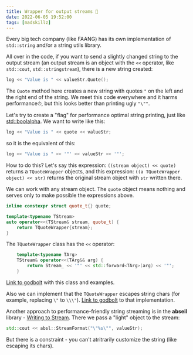 ```yaml
---
title: Wrapper for output streams 🌊
date: 2022-06-05 19:52:00
tags: [madskillz]
---
```


Every big tech company (like FAANG) has its own implementation of `std::string` and/or
a string utils library.

All over in the code, if you want to send a slightly changed string to the output stream
(an output stream is an object with the `<<` operator, like `std::cout`, `std::stringstream`),
there is a new string created:
```c++
log << "Value is " << valueStr.Quote();
```
The `Quote` method here creates a new string with quotes `"` on the left and the right end of the string.
We meet this code everywhere and it harms performance⏱, but this looks better than printing ugly `"\""`.

Let's try to create a "flag" for performance optimal string printing, just like [std::boolalpha](https://en.cppreference.com/w/cpp/io/manip/boolalpha).
We want to write like this:
```c++
log << "Value is " << quote << valueStr;
```
so it is the equivalent of this:
```c++
log << "Value is " << '"' << valueStr << '"';
```

How to do this? Let's say this expression: `((stream object) << quote)` returns a `TQuoteWrapper` objects, and this expression:
`((a TQuoteWrapper object) << str)` returns the original stream object with `str` written there.

We can work with any stream object. The `quote` object means nothing and serves only to make possible the expressions above.
```c++
inline constexpr struct quote_t{} quote;

template<typename TStream>
auto operator<<(TStream& stream, quote_t) {
    return TQuoteWrapper{stream};
}
```

The `TQuoteWrapper` class has the `<<` operator:
```c++
    template<typename TArg>
    TStream& operator<<(TArg&& arg) {
        return Stream_ << '"' << std::forward<TArg>(arg) << '"';
    }
```

[Link to godbolt](https://godbolt.org/z/6vvdq7K9r) with this class and examples.

Also we can implement that the `TQuoteWrapper` escapes string chars (for example, replacing `\"` to `\\\"`).
[Link to godbolt](https://godbolt.org/z/7GsrdraMh) to that implementation.

Another approach to performance-friendly string streaming is in the **abseil** library - [Writing to Stream](https://abseil.io/docs/cpp/guides/format#writing-to-a-stream).
There we pass a "light" object to the stream:
```c++
std::cout << absl::StreamFormat("\"%s\"", valueStr);
```
But there is a constraint - you can't atritrarily customize the string (like escaping its chars).
